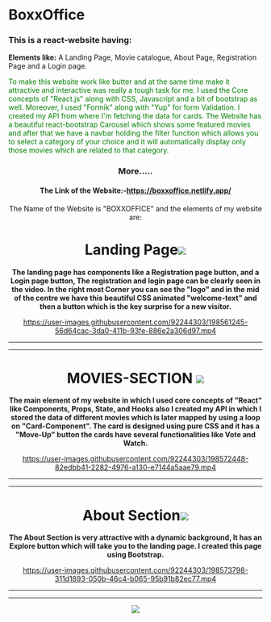 # BoxxOffice
<h3>This is a react-website having:</h3>
<p><b>Elements like:</b> A Landing Page, Movie catalogue, About Page, Registration Page and a Login page.</p>
<span style="color: green">To make this website work like butter and at the same time make it attractive and interactive was really a tough task for me. I used the Core concepts of "React.js" along with CSS, Javascript and a bit of bootstrap as well. Moreover, I used "Formik" along with "Yup" for form Validation. I created my API from where I'm fetching the data for cards. The Website has a beautiful react-bootstrap Carousel which shows some featured movies and after that we have a navbar holding the filter function which allows you to select a category of your choice and it will automatically display only those movies which are related to that category.</span>



<div align="center">
<h3 align="center">More.....</h3>
  <h4>The Link of the Website:-<a target="_blank" href="https://boxxoffice.netlify.app/">https://boxxoffice.netlify.app/</a></h4>
<p>The Name of the Website is "BOXXOFFICE" and the elements of my website are: </p>
</div>



<div align="center">
  <h1>Landing Page<img src="https://media.giphy.com/media/U1fVN2hG76wcIvIFCw/giphy.gif" width:2px;height:2px;></h1> 
  <p align="center"><b>The landing page has components like a Registration page button, and a Login page button, The registration and login page can be clearly seen in the video. In the right most Corner you can see the "logo" and in the mid of the centre we have this beautiful CSS animated "welcome-text" and then a button which is the key surprise for a new visitor.</b></p>
  
https://user-images.githubusercontent.com/92244303/198561245-56d64cac-3da0-411b-93fe-886e2a306d97.mp4

  <hr>
  <hr>

  
  <h1>MOVIES-SECTION <img src="https://media3.giphy.com/media/jQnVk9LO2Yuccovds5/giphy.gif" width:5px;height:5px;></h1>
  <p align="center"><b>The main element of my website in which I used core concepts of "React" like Components, Props, State, and Hooks also I created my API in which I stored the data of different movies which is later mapped by using a loop on "Card-Component". The card is designed using pure CSS and it has a "Move-Up" button the cards have several functionalities like Vote and Watch.</b></P>
  

https://user-images.githubusercontent.com/92244303/198572448-82edbb41-2282-4976-a130-e7144a5aae79.mp4


  <hr>
  <hr>
  
  <div align="center">
  <h1>About Section<img src="https://media3.giphy.com/media/Ln3YEo096VE1yGHdCe/giphy.gif?cid=ecf05e471cw3m9rly1jyryg058qdtjbzt2s8ocbpibfrtziv&rid=giphy.gif&ct=g" width:2px;height:2px;></h1> 
  <p align="center"><b>The About Section is very attractive with a dynamic background, It has an Explore button which will take you to the landing page.
I created this page using Bootstrap.</b></p>
  



https://user-images.githubusercontent.com/92244303/198573798-311d1893-050b-46c4-b065-95b91b82ec77.mp4


  <hr>
  <hr>
<img src="https://media.istockphoto.com/vectors/lettering-phrase-thank-you-vector-id1134623619?k=20&m=1134623619&s=612x612&w=0&h=Ei-tyROwkZ3G9Sq7oxXLh8C9STFYA9NFSt8YyNbglOg=" width:200px height:200px>
